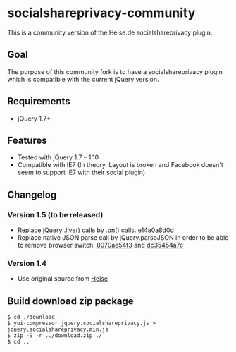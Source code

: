 socialshareprivacy-community
============================

This is a community version of the Heise.de socialshareprivacy plugin.

Goal
----
The purpose of this community fork is to have a socialshareprivacy plugin
which is compatible with the current jQuery version.

Requirements
------------
* jQuery 1.7+

Features
--------
* Tested with jQuery 1.7 – 1.10
* Compatible with IE7 (In theory. Layout is broken and Facebook doesn't seem to support IE7 with their social plugin)

Changelog
---------

### Version 1.5 (to be released)
* Replace jQuery .live() calls by .on() calls. [e14a0a8d0d](https://github.com/webmaster128/socialshareprivacy-community/commit/e14a0a8d0d8a462d3e81377e2b6877b38d7952c5)
* Replace native JSON.parse call by jQuery.parseJSON in order to be able to remove browser switch.
  [8070ae54f3](https://github.com/webmaster128/socialshareprivacy-community/commit/8070ae54f391e9392b4979f82658746a08b70c98) and
  [dc35454a7c](https://github.com/webmaster128/socialshareprivacy-community/commit/dc35454a7c6d0bd14b1bc8335a8a1bcf29cdb8c6)

### Version 1.4
* Use original source from [Heise](http://www.heise.de/extras/socialshareprivacy/)

Build download zip package
--------------------------
```
$ cd ./download
$ yui-compressor jquery.socialshareprivacy.js > jquery.socialshareprivacy.min.js
$ zip -9 -r ../download.zip ./
$ cd ..
```

